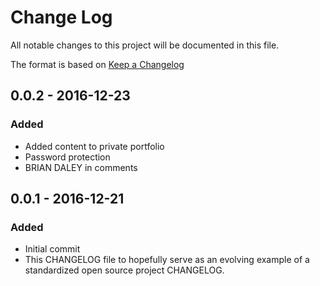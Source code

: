 # Change Log
All notable changes to this project will be documented in this file.

The format is based on [Keep a Changelog](http://keepachangelog.com/)


## 0.0.2 - 2016-12-23
### Added
- Added content to private portfolio
- Password protection
- BRIAN DALEY in comments



## 0.0.1 - 2016-12-21
### Added
- Initial commit
- This CHANGELOG file to hopefully serve as an evolving example of a standardized open source project CHANGELOG.
